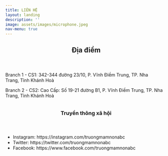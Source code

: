 ```yaml
---
title: LIÊN HỆ
layout: landing
description: ''
image: assets/images/microphone.jpeg
nav-menu: true
---
```


<!-- Main -->
<div id="main">

<!-- One -->
<section id="one">
	<div class="inner">
		<header class="major">
			<h2>Địa điểm</h2>
		</header>
		<p>Branch 1 - CS1: 342-344 đường 23/10, P. Vĩnh Điềm Trung,  TP. Nha Trang, Tỉnh Khánh Hoà</p>
        <p>Branch 2 - CS2: Cao Cấp: Số 19-21 đường B1,  P. Vĩnh Điềm Trung, TP. Nha Trang, Tỉnh Khánh Hoà</p>
	</div>
</section>

<section id="two" class="spotlights">
	<section>
		<a href="generic.html" class="image">
			<img src="{% link assets/images/sue2.png %}" alt="" data-position="center center" />
		</a>
		<div class="content">
			<div class="inner">
				<header class="major">
					<h3>Truyền thông xã hội</h3>
				</header>
				<ul>
				<li>Instagram: https://instagram.com/truongmamnonabc</li>
				<li>Twitter: https://twitter.com/truongmamnonabc</li>
				<li>Facebook: https://www.facebook.com/truongmamnonabc</li>
				</ul>
			</div>
		</div>
	</section>